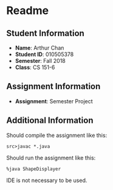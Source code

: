 # Readme

## Student Information

- **Name**: Arthur Chan
- **Student ID**: 010505378
- **Semester**: Fall 2018
- **Class**: CS 151-6

## Assignment Information
- **Assignment**: Semester Project

## Additional Information
Should compile the assignment like this: 
```text
src>javac *.java
```

Should run the assignment like this: 
```text
%java ShapeDisplayer
```

IDE is not necessary to be used.